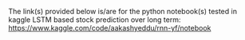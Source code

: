 The link(s) provided below is/are for the python notebook(s) tested in kaggle
LSTM based stock prediction over long term: https://www.kaggle.com/code/aakashyeddu/rnn-yf/notebook
